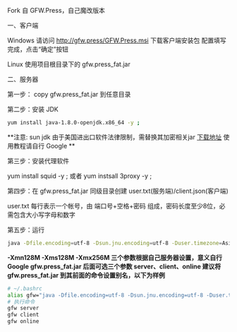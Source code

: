 Fork 自 GFW.Press，自己魔改版本



一、客户端

Windows 请访问 http://gfw.press/GFW.Press.msi 下载客户端安装包 配置填写完成，点击“确定”按钮

Linux 使用项目根目录下的 gfw.press_fat.jar


二、服务器

第一步： copy gfw.press_fat.jar 到任意目录

第二步：安装 JDK

``` sh
yum install java-1.8.0-openjdk.x86_64 -y ;
```
**注意: sun jdk 由于美国进出口软件法律限制，需替换其加密相关jar [下载地址](http://www.oracle.com/technetwork/java/javase/downloads/jce8-download-2133166.html)
使用教程请自行 Google **

第三步：安装代理软件

yum install squid -y ; 或者 yum instsall 3proxy -y ;

第四步：在 gfw.press_fat.jar 同级目录创建 user.txt(服务端)/client.json(客户端)

user.txt 每行表示一个帐号，由 端口号+空格+密码 组成，密码长度至少8位，必需包含大小写字母和数字

第五步：运行

``` sh
java -Dfile.encoding=utf-8 -Dsun.jnu.encoding=utf-8 -Duser.timezone=Asia/Shanghai -Xmn128M -Xms128M -Xmx256M -jar gfw.press_fat.jar [server/client/online]
```

**-Xmn128M -Xms128M -Xmx256M 三个参数根据自己服务器设置，意义自行 Google
gfw.press_fat.jar 后面可选三个参数 server、client、online
建议将 gfw.press_fat.jar 到其前面的命令设置别名，以下为样例**

``` sh
# ~/.bashrc
alias gfw="java -Dfile.encoding=utf-8 -Dsun.jnu.encoding=utf-8 -Duser.timezone=Asia/Shanghai -Xmn128M -Xms128M -Xmx256M -jar gfw.press_fat.jar"
# 执行命令
gfw server
gfw client
gfw online
```


